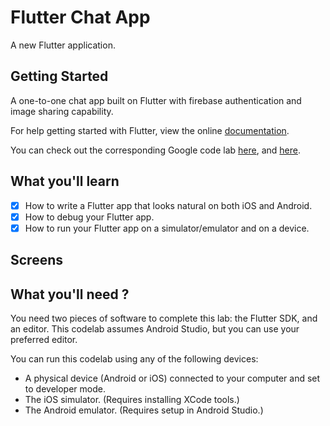 # Flutter Chat App

A new Flutter application.

## Getting Started

A one-to-one chat app built on Flutter with firebase authentication and image sharing capability.

For help getting started with Flutter, view the online
[documentation](https://flutter.io/).

You can check out the corresponding Google code lab [here](https://codelabs.developers.google.com/codelabs/flutter/index.html?index=..%2F..%2Findex#0), and [here](https://www.youtube.com/watch?v=w2TcYP8qiRI&t=1311s).

## What you'll learn
- [X] How to write a Flutter app that looks natural on both iOS and Android.
- [X] How to debug your Flutter app.
- [X] How to run your Flutter app on a simulator/emulator and on a device.

## Screens    

## What you'll need ?

You need two pieces of software to complete this lab: the Flutter SDK, and an editor. This codelab assumes Android Studio, but you can use your preferred editor.

You can run this codelab using any of the following devices:

* A physical device (Android or iOS) connected to your computer and set to developer mode.
* The iOS simulator. (Requires installing XCode tools.)
* The Android emulator. (Requires setup in Android Studio.)
